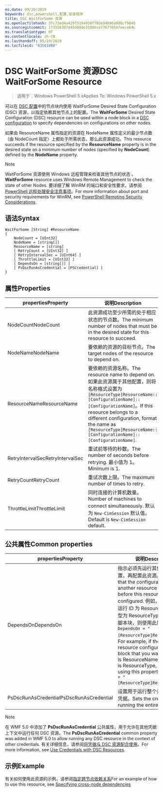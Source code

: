 ```yaml
---
ms.date: 09/20/2019
keywords: dsc,powershell,配置,安装程序
title: DSC WaitForSome 资源
ms.openlocfilehash: 37c73ed4a42975194938f78de04096a988cf9846
ms.sourcegitcommit: 173556307d45d88de31086ce776770547eece64c
ms.translationtype: HT
ms.contentlocale: zh-CN
ms.lasthandoff: 05/19/2020
ms.locfileid: "83561080"
---
```

# <a name="dsc-waitforsome-resource"></a><span data-ttu-id="eae1f-103">DSC WaitForSome 资源</span><span class="sxs-lookup"><span data-stu-id="eae1f-103">DSC WaitForSome Resource</span></span>

> <span data-ttu-id="eae1f-104">适用于：Windows PowerShell 5.x</span><span class="sxs-lookup"><span data-stu-id="eae1f-104">Applies To: Windows PowerShell 5.x</span></span>

<span data-ttu-id="eae1f-105">可以在 [DSC 配置](../../../configurations/configurations.md)中的节点块内使用 WaitForSome  Desired State Configuration (DSC) 资源，以指定依赖其他节点上的配置。</span><span class="sxs-lookup"><span data-stu-id="eae1f-105">The **WaitForSome** Desired State Configuration (DSC) resource can be used within a node block in a [DSC configuration](../../../configurations/configurations.md) to specify dependencies on configurations on other nodes.</span></span>

<span data-ttu-id="eae1f-106">如果由 ResourceName  属性指定的资源在 NodeName  属性定义的最少节点数（由 NodeCount  指定）上都处于所需状态，那么此资源成功。</span><span class="sxs-lookup"><span data-stu-id="eae1f-106">This resource succeeds if the resource specified by the **ResourceName** property is in the desired state on a minimum number of nodes (specified by **NodeCount**) defined by the **NodeName** property.</span></span>

> [!NOTE]
> <span data-ttu-id="eae1f-107">WaitForSome 资源使用 Windows 远程管理来检查其他节点的状态  。</span><span class="sxs-lookup"><span data-stu-id="eae1f-107">**WaitForSome** resource uses Windows Remote Management to check the state of other Nodes.</span></span> <span data-ttu-id="eae1f-108">要详细了解 WinRM 的端口和安全性要求，请参阅 [PowerShell 远程处理安全注意事项](/powershell/scripting/learn/remoting/winrmsecurity?view=powershell-6)。</span><span class="sxs-lookup"><span data-stu-id="eae1f-108">For more information about port and security requirements for WinRM, see [PowerShell Remoting Security Considerations](/powershell/scripting/learn/remoting/winrmsecurity?view=powershell-6).</span></span>

## <a name="syntax"></a><span data-ttu-id="eae1f-109">语法</span><span class="sxs-lookup"><span data-stu-id="eae1f-109">Syntax</span></span>

```Syntax
WaitForSome [String] #ResourceName
{
    NodeCount = [UInt32]
    NodeName = [string[]]
    ResourceName = [string]
    [ RetryCount = [UInt32] ]
    [ RetryIntervalSec = [UInt64] ]
    [ ThrottleLimit = [UInt32] ]
    [ DependsOn = [string[]] ]
    [ PsDscRunAsCredential = [PSCredential] ]
}
```

## <a name="properties"></a><span data-ttu-id="eae1f-110">属性</span><span class="sxs-lookup"><span data-stu-id="eae1f-110">Properties</span></span>

|<span data-ttu-id="eae1f-111">properties</span><span class="sxs-lookup"><span data-stu-id="eae1f-111">Property</span></span> |<span data-ttu-id="eae1f-112">说明</span><span class="sxs-lookup"><span data-stu-id="eae1f-112">Description</span></span> |
|---|---|
|<span data-ttu-id="eae1f-113">NodeCount</span><span class="sxs-lookup"><span data-stu-id="eae1f-113">NodeCount</span></span> |<span data-ttu-id="eae1f-114">此资源成功至少所需的处于相应状态的节点数。</span><span class="sxs-lookup"><span data-stu-id="eae1f-114">The minimum number of nodes that must be in the desired state for this resource to succeed.</span></span> |
|<span data-ttu-id="eae1f-115">NodeName</span><span class="sxs-lookup"><span data-stu-id="eae1f-115">NodeName</span></span> |<span data-ttu-id="eae1f-116">要依赖的资源的目标节点。</span><span class="sxs-lookup"><span data-stu-id="eae1f-116">The target nodes of the resource to depend on.</span></span> |
|<span data-ttu-id="eae1f-117">ResourceName</span><span class="sxs-lookup"><span data-stu-id="eae1f-117">ResourceName</span></span> |<span data-ttu-id="eae1f-118">要依赖的资源名称。</span><span class="sxs-lookup"><span data-stu-id="eae1f-118">The resource name to depend on.</span></span> <span data-ttu-id="eae1f-119">如果此资源属于其他配置，则将名称格式设置为 `[ResourceType]ResourceName::[ConfigurationName]::[ConfigurationName]`。</span><span class="sxs-lookup"><span data-stu-id="eae1f-119">If this resource belongs to a different configuration, format the name as `[ResourceType]ResourceName::[ConfigurationName]::[ConfigurationName]`.</span></span> |
|<span data-ttu-id="eae1f-120">RetryIntervalSec</span><span class="sxs-lookup"><span data-stu-id="eae1f-120">RetryIntervalSec</span></span> |<span data-ttu-id="eae1f-121">重试前等待的秒数。</span><span class="sxs-lookup"><span data-stu-id="eae1f-121">The number of seconds before retrying.</span></span> <span data-ttu-id="eae1f-122">最小值为 1。</span><span class="sxs-lookup"><span data-stu-id="eae1f-122">Minimum is 1.</span></span> |
|<span data-ttu-id="eae1f-123">RetryCount</span><span class="sxs-lookup"><span data-stu-id="eae1f-123">RetryCount</span></span> |<span data-ttu-id="eae1f-124">重试次数上限。</span><span class="sxs-lookup"><span data-stu-id="eae1f-124">The maximum number of times to retry.</span></span> |
|<span data-ttu-id="eae1f-125">ThrottleLimit</span><span class="sxs-lookup"><span data-stu-id="eae1f-125">ThrottleLimit</span></span> |<span data-ttu-id="eae1f-126">同时连接的计算机数量。</span><span class="sxs-lookup"><span data-stu-id="eae1f-126">Number of machines to connect simultaneously.</span></span> <span data-ttu-id="eae1f-127">默认为 `New-CimSession` 默认值。</span><span class="sxs-lookup"><span data-stu-id="eae1f-127">Default is `New-CimSession` default.</span></span> |

## <a name="common-properties"></a><span data-ttu-id="eae1f-128">公共属性</span><span class="sxs-lookup"><span data-stu-id="eae1f-128">Common properties</span></span>

|<span data-ttu-id="eae1f-129">properties</span><span class="sxs-lookup"><span data-stu-id="eae1f-129">Property</span></span> |<span data-ttu-id="eae1f-130">说明</span><span class="sxs-lookup"><span data-stu-id="eae1f-130">Description</span></span> |
|---|---|
|<span data-ttu-id="eae1f-131">DependsOn</span><span class="sxs-lookup"><span data-stu-id="eae1f-131">DependsOn</span></span> |<span data-ttu-id="eae1f-132">指示必须先运行其他资源的配置，再配置此资源。</span><span class="sxs-lookup"><span data-stu-id="eae1f-132">Indicates that the configuration of another resource must run before this resource is configured.</span></span> <span data-ttu-id="eae1f-133">例如，如果想要首先运行 ID 为 ResourceName、类型为 ResourceType 的资源配置脚本块，则使用此属性的语法为 `DependsOn = "[ResourceType]ResourceName"`。</span><span class="sxs-lookup"><span data-stu-id="eae1f-133">For example, if the ID of the resource configuration script block that you want to run first is ResourceName and its type is ResourceType, the syntax for using this property is `DependsOn = "[ResourceType]ResourceName"`.</span></span> |
|<span data-ttu-id="eae1f-134">PsDscRunAsCredential</span><span class="sxs-lookup"><span data-stu-id="eae1f-134">PsDscRunAsCredential</span></span> |<span data-ttu-id="eae1f-135">设置用于运行整个资源的身份的凭据。</span><span class="sxs-lookup"><span data-stu-id="eae1f-135">Sets the credential for running the entire resource as.</span></span> |

> [!NOTE]
> <span data-ttu-id="eae1f-136">在 WMF 5.0 中添加了 **PsDscRunAsCredential** 公共属性，用于允许在其他凭据上下文中运行任何 DSC 资源。</span><span class="sxs-lookup"><span data-stu-id="eae1f-136">The **PsDscRunAsCredential** common property was added in WMF 5.0 to allow running any DSC resource in the context of other credentials.</span></span> <span data-ttu-id="eae1f-137">有关详细信息，请参阅[将凭据与 DSC 资源配合使用](../../../configurations/runasuser.md)。</span><span class="sxs-lookup"><span data-stu-id="eae1f-137">For more information, see [Use Credentials with DSC Resources](../../../configurations/runasuser.md).</span></span>

## <a name="example"></a><span data-ttu-id="eae1f-138">示例</span><span class="sxs-lookup"><span data-stu-id="eae1f-138">Example</span></span>

<span data-ttu-id="eae1f-139">有关如何使用此资源的示例，请参阅[指定跨节点依赖关系](../../../configurations/crossNodeDependencies.md)</span><span class="sxs-lookup"><span data-stu-id="eae1f-139">For an example of how to use this resource, see [Specifying cross-node dependencies](../../../configurations/crossNodeDependencies.md)</span></span>
